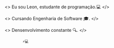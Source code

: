 <> Eu sou Leon, estudante de programação.💻 </>

<>   Cursando Engenharia de Software 🎓. </> 

<>   Densenvolvimento constante 🔍. </>
   
            ⚡💻
